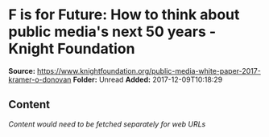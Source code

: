 # F is for Future: How to think about public media's next 50 years - Knight Foundation

**Source:** https://www.knightfoundation.org/public-media-white-paper-2017-kramer-o-donovan
**Folder:** Unread
**Added:** 2017-12-09T10:18:29




## Content
*Content would need to be fetched separately for web URLs*
